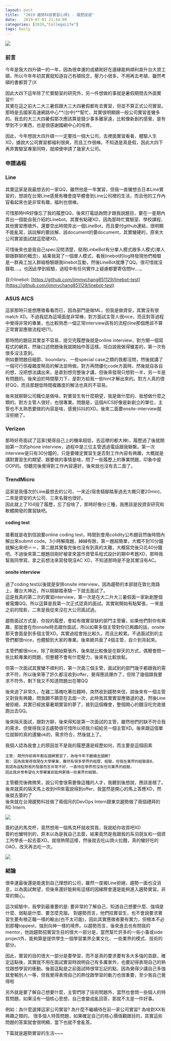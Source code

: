 ```yaml
---
layout: post
title:  "2019 趨勢科技實習心得1 - 履歷投遞"
date:   2019-07-01 21:44:00
categories: [2019,"CollegeLife"]
tags: Daily
---
```


![](/assets/images/Daily/trendmicro1/1.jpg)

### 前言

今年是我大四升碩一的一年，因為很幸運的成績剛好在邊緣能夠順利直升台大資工碩，所以今年年初其實就知道自己有碩班念，壓力小很多，不用再去考碩，雖然考碩的書都買了(X

因此大四下這年除了忙實驗室的研究外，另一件想做的事就是暑假期間去外面實習!!!<br />
其實在這之前大二大三暑假跟大三大四暑假都有去實習，但並不算正式公司實習。那時是去國家高速網路中心**(台中)**幫忙，其實很明顯跟一般公司實習差蠻多的。我去的大三大四暑假那次應該算是錢少事多離家遠，比較像新創的感覺，是有學到不少東西，也是很感謝國網中心的培育。

因此，今年想說大四升碩一一定要找一個大公司，去裡面實習看看，體驗人生XD，據說大公司實習都福利很爽，而且工作很棒。不知道是真是假，因此大四下再弄實驗室專案同時，就順便申請了幾家大公司。

### 申請過程

### Line

其實這家是我最想去的一家QQ，雖然他是一年實習，但我一直蠻想去日本Line實習的，想說在台灣Line感覺有機會提早體會到Line公司裡的生活，而且他的工作內容看起來也是非常有趣，福利也很棒。

可惜那時HR好像忘了我的履歷QQ，後來打電話詢問才跟我說題目，要在一星期內弄出一個能自我介紹的Linebot。其實有點硬XD，因為那時忙實驗室、學校課程、其他實習應徵外，還要空出時間弄出一個LineBot，而且要付github連結，很明顯不能亂寫，該註解的要註解、該document的要document，其實蠻硬的，原來大公司實習面試就這麼硬XD。

可惜後來也是我自己spec沒問清楚，發現LinbeBot有分單人模式跟多人模式(單人聊跟群聊的概念)，結果我寫了一個單人模式，看我linebot的log時發現他們檢驗是一群員工加入群組檢驗跟我linebot互動，然後LineBot就爆了QQ。很可惜就沒錄取....。也因此學到經驗，過程中有任何實作上疑慮都要寄信問hr....。

自介linebot: [https://github.com/jimmychang851129/linebot-test](https://github.com/jimmychang851129/linebot-test)

### ASUS AICS

這家那時只是想應徵看看而已，因為部門是做ML，但我是做資安，其實沒有很match XD。不過我認為這場面是非常棒，對方面試主管人很nice，而且對答過程中覺得非常的專業，也比較熟悉一個正常interview該有的流程(line那個應該不算正常實習應徵流程吧(?)。

那時問的題目其實並不容易，提交完履歷後就是online interview，對方開一個寫程式的網頁，然後口述問題後我就開始作答這樣。坦白說我做得蠻差的，第一次有很多沒注意到。<br />
例如要問題目細節、boundary、一些special case之類的我都沒問，然後就講了一個可行但複雜度稍高的解法並時做。對方再問優化code方面時，然後就自各自的想，沒把想法講出來，是直到想完整後才講，但後來發現只想對一半，另一半是有問題的。後來迫於時間壓力下，是對方給我一些hint才解出來的。對方人真的很好QQ，而且那題低時間複雜度的解法也真的不容易。

後來就聊聊公司職位是做啥，對實習生有什麼期望，我是做什麼的、我想做什麼之類的。對方主管人很好，也很專業。問題是，這個AICS好像是新創立的單位，主管也不太熟悉要做的內容是啥，感覺抖抖的XD。後來二面要onsite-interview就沒拒絕了。

### Verizon

那時好奇面試了這家(覺得自己上的機率超低，去這裡的都大神)，履歷過了後就開始第一次的phone interview，過程中是三位主管透過電話跟我聯繫。第一次interview是只有30分鐘的，只是要確定實習生是否對工作內容有興趣，大概就是講對實習生的期望、跟要做的事情是啥，問了一些履歷上的專業問題，印象中是OOP的。但聽完後覺得對工作內容還好，後來就也沒有去二面了。

### TrendMicro

這家是我僅次於Line最想去的公司，一來近(宿舍騎腳踏車過去大概只要20min)、二來是資安的大公司、三來名聲也很好。<br />
因此就上了104投了履歷，忘了投啥了，那時好像分三種，我應該是投資安研究和軟體開發的實習缺吧。

#### coding test

接著就是收到信說要online coding test，時間到會用colidity公布題目然後時間內解出來submit code。3小時解兩題，綽綽有餘，第一題超簡單，大概不到10分鐘就解出來吧＝＝，第二題其實看完後也沒有到真的太難，大概寫完後只花40分鐘吧。不過後來第二題題目剛好被拿來當作資管系程式設計的期中考題XD，那時我幫我同學寫，拿之前想法來寫發現沒AC XD，不知道那時是不是其實沒有AC。


#### onsite interview

過了coding test以後就是安排onsite interview，因為趨勢的本部就在敦化南路上，離台大神近，所以騎腳踏車騎一下就去面試了。<br />
這是我真的第二次的實習interview，第一次是在大二升大三暑假面一家新創整個被電爛QQ。所以這算是我第一次正式認真的面試。其實剛開始有點緊張，一來是之前的陰影，二來是我從來沒在大公司面試過。

趨勢面試方式是，你投的履歷，會給有徵實習缺的部門主管審，如果他們對你有興趣，那就會在你onsite時去跟你面試，所以如果多個主管對你已興趣的話，onsite那天會面是到多個主管XD。其實過程會拖比較久，而且比較累。不過面試到的主管們都很nice，也體驗到大家的專業。後來總共面了4個主管，自介到背起來。

主管們都很nice，除了剛開始緊張外，後來就比較像是在聊天的方式，偶爾會問一些比較專業的問題，但整體不會有什麼壓力，後來有比較放鬆。

但第一次面試其實蠻不順利的，第一次面三個主管，面試到的部門幾乎都跟我的需求不符，所以後來等了許久都沒收到offer，覺得應該爆炸了，但除了幾個跟我要求不符外，剩下我又不知道問題出在哪QQ

後來過了非常久，在雞二落魄吃著拉麵時，突然收到趨勢來信，說後來有一個主管又對我有興趣，問我願不願意在去面一次，此時我其實實習應徵退的退，然後Line被拒絕，其實已經放棄暑期實習的夢了，接到這個機會，整個開心的麵沒吃完直接跑出去QQ。

後來隔天面試，跟對方聊，後來得知是第一次面試的主管，雖然他們的缺不符合我的需求，但覺得我沒去趨勢很可惜所以把我介紹給另一個主管XD。後來跟這個單位就聊的真的還蠻ok的，需求符合，然後就上了。

我個人認為我會上的原因並不是我的履歷還是經歷如何，而主要是這個因素

```
主管: 既然你前兩年都在國網實習了，為啥今年不繼續去國網?
我: 因為我覺得我現在大學畢業，雖然有很多學界的經歷、經驗，但我在業界的經驗是0，
我認為這點對我的發展而言非常不好，一直待在學界而沒有任何業界的經驗，
因此我非常希望在大學畢業前能夠累積一些業界的經驗。
```

主管聽完後微微笑，說公司會很需要像這種的人才，我聽到後想說，應該是穩了。<br />
後來就真的隔天馬上收到HR來電說得到offer，我當然是開心的馬上答應XD，然後就去簽約了<br />
後來就在台灣趨勢科技做了兩個月的DevOps Intern跟東京趨勢做了兩個禮拜的RD Intern.

![](/assets/images/Daily/trendmicro1/3.jpg)

簽約送的馬克杯，竟然想用一個馬克杯就收買我，我就給你收買吧XD<br />
簽約也蠻特別的，原本以為是我自己去簽，結果竟然是我跟我的系羽朋友和一個資工所學長一起去簽XD。就很熱鬧這樣，然後就去吃山頭火拉麵，真的蠻好吃的OAO，改天再去吃一次。

![](/assets/images/Daily/trendmicro1/2.jpg)

### 結論

很幸運最後還是能進到自己理想的公司，雖然一度被Line拒絕，趨勢一面也沒消息，以為面試無望，但後來還好能夠有這樣的因緣際會還是能夠進入趨勢實習。非常的開心。

這次經驗中，我學到最重要的是: 要非常的了解自己、知道自己想要什麼、強項是什麼、弱點是什麼、要怎麼克服。
對趨勢而言，他們招實習生，也不會說要求實習生要有根正職一樣的輸出(也不太可能)，因此其實應徵者要有實力，但根本不必到那種toppest，強到向神一樣的境界。以趨勢而言，後來進去也有問我的mentor，他說趨勢招實習生目的很大一部分是，當然幫忙許多的一些小事或side project外，能夠算是提供學生一個學習業界企業文化、一些業界的模式、技術的部分。

因此，實習的目的很大一部分是要學習，而不是真的要求要有多大多強的貢獻，確定這點後，其實就不用在面試實習時說明自己有多厲害外，也要記得表現自己的熱忱跟想學習的衝動。後面這點是之前面試時很常忘記的點，因為覺得少講自己多強就會輸別人一等，但我覺得表現自己的熱忱跟學習的動力也很重要，至少我自己覺得啦

另外就是要了解自己想要什麼，主管們除了技術問題外，當然也會問一些個人的特質問題，如果沒有一個核心思想，自己會變成亂回答，那就不太是一件好事。

例如：為什麼選擇這家公司實習? 為什麼不繼續待在前一家公司實習? 為啥對XX有興趣之類的。
很多個人特質問題，如果確定自己的核心價值觀跟目的，其實這些問題的答案就會很明顯，當下也就不會亂答。

下篇就是趨勢實習的生活~~~